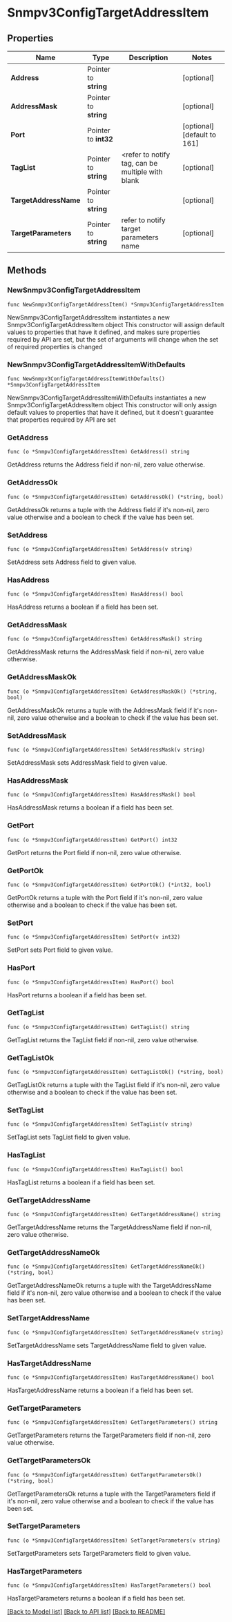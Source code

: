 # Snmpv3ConfigTargetAddressItem

## Properties

Name | Type | Description | Notes
------------ | ------------- | ------------- | -------------
**Address** | Pointer to **string** |  | [optional] 
**AddressMask** | Pointer to **string** |  | [optional] 
**Port** | Pointer to **int32** |  | [optional] [default to 161]
**TagList** | Pointer to **string** | &lt;refer to notify tag, can be multiple with blank | [optional] 
**TargetAddressName** | Pointer to **string** |  | [optional] 
**TargetParameters** | Pointer to **string** | refer to notify target parameters name | [optional] 

## Methods

### NewSnmpv3ConfigTargetAddressItem

`func NewSnmpv3ConfigTargetAddressItem() *Snmpv3ConfigTargetAddressItem`

NewSnmpv3ConfigTargetAddressItem instantiates a new Snmpv3ConfigTargetAddressItem object
This constructor will assign default values to properties that have it defined,
and makes sure properties required by API are set, but the set of arguments
will change when the set of required properties is changed

### NewSnmpv3ConfigTargetAddressItemWithDefaults

`func NewSnmpv3ConfigTargetAddressItemWithDefaults() *Snmpv3ConfigTargetAddressItem`

NewSnmpv3ConfigTargetAddressItemWithDefaults instantiates a new Snmpv3ConfigTargetAddressItem object
This constructor will only assign default values to properties that have it defined,
but it doesn't guarantee that properties required by API are set

### GetAddress

`func (o *Snmpv3ConfigTargetAddressItem) GetAddress() string`

GetAddress returns the Address field if non-nil, zero value otherwise.

### GetAddressOk

`func (o *Snmpv3ConfigTargetAddressItem) GetAddressOk() (*string, bool)`

GetAddressOk returns a tuple with the Address field if it's non-nil, zero value otherwise
and a boolean to check if the value has been set.

### SetAddress

`func (o *Snmpv3ConfigTargetAddressItem) SetAddress(v string)`

SetAddress sets Address field to given value.

### HasAddress

`func (o *Snmpv3ConfigTargetAddressItem) HasAddress() bool`

HasAddress returns a boolean if a field has been set.

### GetAddressMask

`func (o *Snmpv3ConfigTargetAddressItem) GetAddressMask() string`

GetAddressMask returns the AddressMask field if non-nil, zero value otherwise.

### GetAddressMaskOk

`func (o *Snmpv3ConfigTargetAddressItem) GetAddressMaskOk() (*string, bool)`

GetAddressMaskOk returns a tuple with the AddressMask field if it's non-nil, zero value otherwise
and a boolean to check if the value has been set.

### SetAddressMask

`func (o *Snmpv3ConfigTargetAddressItem) SetAddressMask(v string)`

SetAddressMask sets AddressMask field to given value.

### HasAddressMask

`func (o *Snmpv3ConfigTargetAddressItem) HasAddressMask() bool`

HasAddressMask returns a boolean if a field has been set.

### GetPort

`func (o *Snmpv3ConfigTargetAddressItem) GetPort() int32`

GetPort returns the Port field if non-nil, zero value otherwise.

### GetPortOk

`func (o *Snmpv3ConfigTargetAddressItem) GetPortOk() (*int32, bool)`

GetPortOk returns a tuple with the Port field if it's non-nil, zero value otherwise
and a boolean to check if the value has been set.

### SetPort

`func (o *Snmpv3ConfigTargetAddressItem) SetPort(v int32)`

SetPort sets Port field to given value.

### HasPort

`func (o *Snmpv3ConfigTargetAddressItem) HasPort() bool`

HasPort returns a boolean if a field has been set.

### GetTagList

`func (o *Snmpv3ConfigTargetAddressItem) GetTagList() string`

GetTagList returns the TagList field if non-nil, zero value otherwise.

### GetTagListOk

`func (o *Snmpv3ConfigTargetAddressItem) GetTagListOk() (*string, bool)`

GetTagListOk returns a tuple with the TagList field if it's non-nil, zero value otherwise
and a boolean to check if the value has been set.

### SetTagList

`func (o *Snmpv3ConfigTargetAddressItem) SetTagList(v string)`

SetTagList sets TagList field to given value.

### HasTagList

`func (o *Snmpv3ConfigTargetAddressItem) HasTagList() bool`

HasTagList returns a boolean if a field has been set.

### GetTargetAddressName

`func (o *Snmpv3ConfigTargetAddressItem) GetTargetAddressName() string`

GetTargetAddressName returns the TargetAddressName field if non-nil, zero value otherwise.

### GetTargetAddressNameOk

`func (o *Snmpv3ConfigTargetAddressItem) GetTargetAddressNameOk() (*string, bool)`

GetTargetAddressNameOk returns a tuple with the TargetAddressName field if it's non-nil, zero value otherwise
and a boolean to check if the value has been set.

### SetTargetAddressName

`func (o *Snmpv3ConfigTargetAddressItem) SetTargetAddressName(v string)`

SetTargetAddressName sets TargetAddressName field to given value.

### HasTargetAddressName

`func (o *Snmpv3ConfigTargetAddressItem) HasTargetAddressName() bool`

HasTargetAddressName returns a boolean if a field has been set.

### GetTargetParameters

`func (o *Snmpv3ConfigTargetAddressItem) GetTargetParameters() string`

GetTargetParameters returns the TargetParameters field if non-nil, zero value otherwise.

### GetTargetParametersOk

`func (o *Snmpv3ConfigTargetAddressItem) GetTargetParametersOk() (*string, bool)`

GetTargetParametersOk returns a tuple with the TargetParameters field if it's non-nil, zero value otherwise
and a boolean to check if the value has been set.

### SetTargetParameters

`func (o *Snmpv3ConfigTargetAddressItem) SetTargetParameters(v string)`

SetTargetParameters sets TargetParameters field to given value.

### HasTargetParameters

`func (o *Snmpv3ConfigTargetAddressItem) HasTargetParameters() bool`

HasTargetParameters returns a boolean if a field has been set.


[[Back to Model list]](../README.md#documentation-for-models) [[Back to API list]](../README.md#documentation-for-api-endpoints) [[Back to README]](../README.md)


